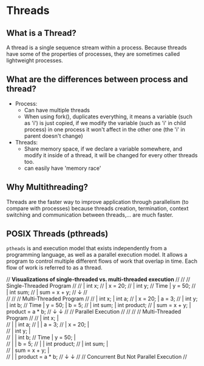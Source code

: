 # Threads

## What is a Thread?

A thread is a single sequence stream within a process. Because threads have some of the properties of processes, they are sometimes called lightweight processes.


## What are the differences between process and thread?

- Process:
	- Can have multiple threads
	- When using fork(), duplicates everything, it means a variable (such as 'i') is just copied, if we modify the variable (such as 'i' in child process) in one process it won't affect in the other one (the 'i' in parent doesn't change)
- Threads:
	- Share memory space, if we declare a variable somewhere, and modify it inside of a thread, it will be changed for every other threads too.
	- can easily have 'memory race'

## Why Multithreading?

Threads are the faster way to improve application through parallelism (to compare with processes) because threads creation, termination, context switching and communication between threads,... are much faster.

## POSIX Threads (pthreads)

`ptheads` is and execution model that exists independently from a programming language, as well as a parallel execution model. It allows a program to control multiple different flows of work that overlap in time. Each flow of work is referred to as a thread.


// **Visualizations of single-threaded vs. multi-threaded execution**
//
//
//              Single-Threaded Program
//
//          |   int x;
//          |   x = 20;
//          |   int y;
//  Time    |   y = 50;
//          |   int sum;
//          |   sum = x + y;
//          ↓
//     
//
//
//              Multi-Threaded Program 
//
//          |   int x;                 |  int a;
//          |   x = 20;                |  a = 3;
//          |   int y;                 |  int b;
//  Time    |   y = 50;                |  b = 5;
//          |   int sum;               |  int product;
//          |   sum = x + y;           |  product = a * b;
//          ↓                          ↓
//
//          Parallel Execution 
//
//
//
//              Multi-Threaded Program 
//
//          |   int x;                 |  
//          |                          |  int a;
//          |                          |  a = 3;
//          |   x = 20;                |  
//          |   int y;                 |   
//          |                          |  int b;
//  Time    |   y = 50;                |  
//          |                          |  b = 5;
//          |                          |  int product;
//          |   int sum;               |  
//          |   sum = x + y;           |  
//          |                          |  product = a * b;
//          ↓                          ↓
//
//          Concurrent But Not Parallel Execution 
//